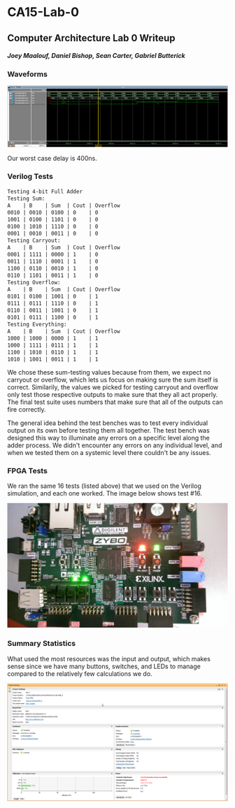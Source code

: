 # CA15-Lab-0


## Computer Architecture Lab 0 Writeup

##### Joey Maalouf, Daniel Bishop, Sean Carter, Gabriel Butterick


### Waveforms

![Waveforms](waveforms.png)

Our worst case delay is 400ns.


### Verilog Tests

```
Testing 4-bit Full Adder
Testing Sum:
A    | B    | Sum  | Cout | Overflow
0010 | 0010 | 0100 | 0    | 0
1001 | 0100 | 1101 | 0    | 0
0100 | 1010 | 1110 | 0    | 0
0001 | 0010 | 0011 | 0    | 0
Testing Carryout:
A    | B    | Sum  | Cout | Overflow
0001 | 1111 | 0000 | 1    | 0
0011 | 1110 | 0001 | 1    | 0
1100 | 0110 | 0010 | 1    | 0
0110 | 1101 | 0011 | 1    | 0
Testing Overflow:
A    | B    | Sum  | Cout | Overflow
0101 | 0100 | 1001 | 0    | 1
0111 | 0111 | 1110 | 0    | 1
0110 | 0011 | 1001 | 0    | 1
0101 | 0111 | 1100 | 0    | 1
Testing Everything:
A    | B    | Sum  | Cout | Overflow
1000 | 1000 | 0000 | 1    | 1
1000 | 1111 | 0111 | 1    | 1
1100 | 1010 | 0110 | 1    | 1
1010 | 1001 | 0011 | 1    | 1
```

We chose these sum-testing values because from them, we expect no carryout or overflow, which lets us focus on making sure the sum itself is correct. Similarily, the values we picked for testing carryout and overflow only test those respective outputs to make sure that they all act properly. The final test suite uses numbers that make sure that all of the outputs can fire correctly.

The general idea behind the test benches was to test every individual output on its own before testing them all together. The test bench was designed this way to illuminate any errors on a specific level along the adder process. We didn't encounter any errors on any individual level, and when we tested them on a systemic level there couldn't be any issues.


### FPGA Tests

We ran the same 16 tests (listed above) that we used on the Verilog simulation, and each one worked. The image below shows test #16.

![FPGA Test](fpga.jpg)


### Summary Statistics

What used the most resources was the input and output, which makes sense since we have many buttons, switches, and LEDs to manage compared to the relatively few calculations we do.

![Summary Statistics](summary.png)
